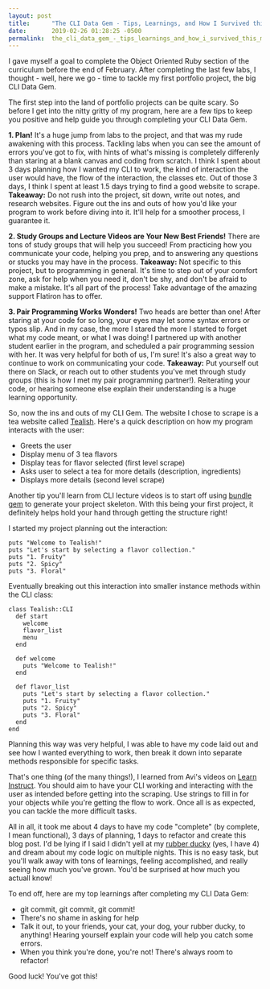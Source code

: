 ```yaml
---
layout: post
title:      "The CLI Data Gem - Tips, Learnings, and How I Survived this Milestone"
date:       2019-02-26 01:28:25 -0500
permalink:  the_cli_data_gem_-_tips_learnings_and_how_i_survived_this_milestone
---
```


I gave myself a goal to complete the Object Oriented Ruby section of the curriculum before the end of February. After completing the last few labs, I thought - well, here we go - time to tackle my first portfolio project, the big CLI Data Gem. 

The first step into the land of portfolio projects can be quite scary. So before I get into the nitty gritty of my program, here are a few tips to keep you positive and help guide you through completing your CLI Data Gem.

**1. Plan!** 
It's a huge jump from labs to the project, and that was my rude awakening with this process. Tackling labs when you can see the amount of errors you've got to fix, with hints of what's missing is completely differenly than staring at a blank canvas and coding from scratch. I think I spent about 3 days planning how I wanted my CLI to work, the kind of interaction the user would have, the flow of the interaction, the classes etc. Out of those 3 days, I think I spent at least 1.5 days trying to find a good website to scrape.
**Takeaway:** Do not rush into the project, sit down, write out notes, and research websites. Figure out the ins and outs of how you'd like your program to work before diving into it. It'll help for a smoother process, I guarantee it. 

**2. Study Groups and Lecture Videos are Your New Best Friends!**
There are tons of study groups that will help you succeed! From practicing how you communicate your code, helping you prep, and to answering any questions or stucks you may have in the process. 
**Takeaway:** Not specific to this project, but to programming in general. It's time to step out of your comfort zone, ask for help when you need it, don't be shy, and don't be afraid to make a mistake. It's all part of the process! Take advantage of the amazing support Flatiron has to offer. 

**3. Pair Programming Works Wonders!**
Two heads are better than one! After staring at your code for so long, your eyes may let some syntax errors or typos slip. And in my case, the more I stared the more I started to forget what my code meant, or what I was doing! I partnered up with another student earlier in the program, and scheduled a pair programming session with her. It was very helpful for both of us, I'm sure! It's also a great way to continue to work on communicating your code. 
**Takeaway:** Put yourself out there on Slack, or reach out to other students you've met through study groups (this is how I met my pair programming partner!). Reiterating your code, or hearing someone else explain their understanding is a huge learning opportunity.

So, now the ins and outs of my CLI Gem. The website I chose to scrape is a tea website called [Tealish](https://tealish.com/). Here's a quick description on how my program interacts with the user:
* Greets the user
* Display menu of 3 tea flavors
* Display teas for flavor selected (first level scrape)
* Asks user to select a tea for more details (description, ingredients)
* Displays more details (second level scrape)

Another tip you'll learn from CLI lecture videos is to start off using [bundle gem](https://bundler.io/v2.0/man/bundle-gem.1.html) to generate your project skeleton. With this being your first project, it definitely helps hold your hand through getting the structure right! 

I started my project planning out the interaction:

```
puts "Welcome to Tealish!"
puts "Let's start by selecting a flavor collection."
puts "1. Fruity"
puts "2. Spicy"
puts "3. Floral"

```

Eventually breaking out this interaction into smaller instance methods within the CLI class:
```
class Tealish::CLI
  def start
    welcome 
    flavor_list
    menu
  end

  def welcome
    puts "Welcome to Tealish!"
  end 

  def flavor_list
    puts "Let's start by selecting a flavor collection."
    puts "1. Fruity"
    puts "2. Spicy"
    puts "3. Floral"
  end
end
```

Planning this way was very helpful, I was able to have my code laid out and see how I wanted everything to work, then break it down into separate methods responsible for specific tasks. 

That's one thing (of the many things!), I learned from Avi's videos on [Learn Instruct](http://instruction.learn.co/student/video_lectures#/). You should aim to have your CLI working and interacting with the user as intended before getting into the scraping. Use strings to fill in for your objects while you're getting the flow to work. Once all is as expected, you can tackle the more difficult tasks. 

All in all, it took me about 4 days to have my code "complete" (by complete, I mean functional), 3 days of planning, 1 days to refactor and create this blog post. I'd be lying if I said I didn't yell at my [rubber ducky](http://rubberduckdebugging.com/) (yes, I have 4) and dream about my code logic on multiple nights. This is no easy task, but you'll walk away with tons of learnings, feeling accomplished, and really seeing how much you've grown. You'd be surprised at how much you actuall know!

To end off, here are my top learnings after completing my CLI Data Gem:
* git commit, git commit, git commit!
* There's no shame in asking for help 
* Talk it out, to your friends, your cat, your dog, your rubber ducky, to anything! Hearing yourself explain your code will help you catch some errors.
* When you think you're done, you're not! There's always room to refactor! 

Good luck! You've got this! 


